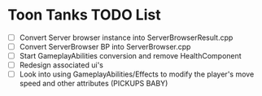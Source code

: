 # Toon Tanks TODO List

- [ ] Convert Server browser instance into ServerBrowserResult.cpp 
- [ ] Convert ServerBrowser BP into ServerBrowser.cpp
- [ ] Start GameplayAbilities conversion and remove HealthComponent
- [ ] Redesign associated ui's
- [ ] Look into using GameplayAbilities/Effects to modify the player's move speed and other attributes (PICKUPS BABY)